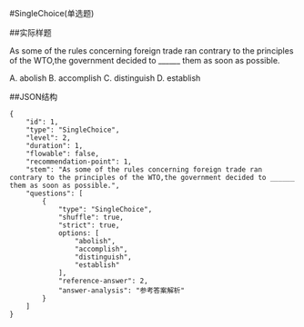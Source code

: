 #SingleChoice(单选题)

##实际样题

As some of the rules concerning foreign trade ran contrary to the principles of the WTO,the government decided to ______ them as soon as possible.

A. abolish
B. accomplish
C. distinguish
D. establish

##JSON结构

	{
		"id": 1,						
		"type": "SingleChoice",			
		"level": 2,						
		"duration": 1,					
		"flowable": false,				
		"recommendation-point": 1,		
		"stem": "As some of the rules concerning foreign trade ran contrary to the principles of the WTO,the government decided to ______ them as soon as possible.",
		"questions": [
			{
				"type": "SingleChoice",
				"shuffle": true, 				
				"strict": true,	
				options: [		
					"abolish",
					"accomplish",
					"distinguish",
					"establish"
				],
				"reference-answer": 2,		
				"answer-analysis": "参考答案解析"
			}
		]
	}

